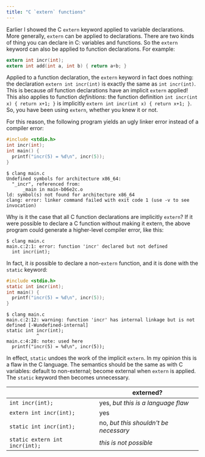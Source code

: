 ```yaml
---
title: "C `extern` functions"
---
```


Earlier I showed the C `extern` keyword applied to variable declarations.
More generally, `extern` can be applied to declarations.
There are two kinds of thing you can declare in C: variables and functions.
So the `extern` keyword can also be applied to function declarations.
For example:

```c
extern int incr(int);
extern int add(int a, int b) { return a+b; }
```

Applied to a function declaration, the `extern` keyword in fact does nothing:
the declaration `extern int incr(int)` is exactly the same as `int incr(int)`.
This is because _all_ function declarations have an implicit `extern` applied!
This also applies to function _definitions_:
the function definition `int incr(int x) { return x+1; }`
is implicitly `extern int incr(int x) { return x+1; }`.
So, you have been using `extern`, whether you knew it or not.

For this reason, the following program yields an ugly linker error instead of a compiler error:

```c
#include <stdio.h>
int incr(int);
int main() {
  printf("incr(5) = %d\n", incr(5));
}
```

```
$ clang main.c
Undefined symbols for architecture x86_64:
  "_incr", referenced from:
      _main in main-b06e2c.o
ld: symbol(s) not found for architecture x86_64
clang: error: linker command failed with exit code 1 (use -v to see invocation)
```

Why is it the case that all C function declarations are implicitly `extern`?
If it were possible to declare a C function without making it extern,
the above program could generate a higher-level compiler error, like this:

```
$ clang main.c
main.c:2:1: error: function 'incr' declared but not defined
  int incr(int);
```

In fact, it _is_ possible to declare a non-`extern` function,
and it is done with the `static` keyword:

```c
#include <stdio.h>
static int incr(int);
int main() {
  printf("incr(5) = %d\n", incr(5));
}
```

```
$ clang main.c
main.c:2:12: warning: function 'incr' has internal linkage but is not defined [-Wundefined-internal]
static int incr(int);
           ^
main.c:4:28: note: used here
  printf("incr(5) = %d\n", incr(5));
```

In effect, `static` undoes the work of the implicit `extern`.
In my opinion this is a flaw in the C language.
The semantics should be the same as with C variables:
default to non-external; become external when `extern` is applied.
The `static` keyword then becomes unnecessary.

|                                 | externed?                             |
|---------------------------------|---------------------------------------|
| `int incr(int);`                | yes, _but this is a language flaw_    |
| `extern int incr(int);`         | yes                                   |
| `static int incr(int);`         | no, _but this shouldn't be necessary_ |
| `static extern int incr(int);`  | _this is not possible_                |
